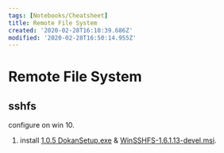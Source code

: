 ```yaml
---
tags: [Notebooks/Cheatsheet]
title: Remote File System
created: '2020-02-28T16:10:39.686Z'
modified: '2020-02-28T16:50:14.955Z'
---
```


# Remote File System

## sshfs

configure on win 10.
1. install [1.0.5 DokanSetup.exe](https://github.com/dokan-dev/dokany/releases) & [WinSSHFS-1.6.1.13-devel.msi](https://github.com/feo-cz/win-sshfs/releases).
